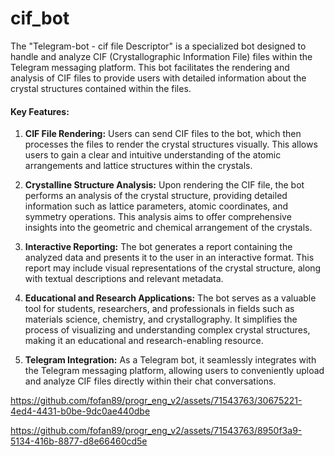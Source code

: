 # cif_bot
The "Telegram-bot - cif file Descriptor" is a specialized bot designed to handle and analyze CIF (Crystallographic Information File) files within the Telegram messaging platform. This bot facilitates the rendering and analysis of CIF files to provide users with detailed information about the crystal structures contained within the files.

#### **Key Features:**

1. **CIF File Rendering:** Users can send CIF files to the bot, which then processes the files to render the crystal structures visually. This allows users to gain a clear and intuitive understanding of the atomic arrangements and lattice structures within the crystals.

2. **Crystalline Structure Analysis:** Upon rendering the CIF file, the bot performs an analysis of the crystal structure, providing detailed information such as lattice parameters, atomic coordinates, and symmetry operations. This analysis aims to offer comprehensive insights into the geometric and chemical arrangement of the crystals.

3. **Interactive Reporting:** The bot generates a report containing the analyzed data and presents it to the user in an interactive format. This report may include visual representations of the crystal structure, along with textual descriptions and relevant metadata.

4. **Educational and Research Applications:** The bot serves as a valuable tool for students, researchers, and professionals in fields such as materials science, chemistry, and crystallography. It simplifies the process of visualizing and understanding complex crystal structures, making it an educational and research-enabling resource.

5. **Telegram Integration:** As a Telegram bot, it seamlessly integrates with the Telegram messaging platform, allowing users to conveniently upload and analyze CIF files directly within their chat conversations.


https://github.com/fofan89/progr_eng_v2/assets/71543763/30675221-4ed4-4431-b0be-9dc0ae440dbe


https://github.com/fofan89/progr_eng_v2/assets/71543763/8950f3a9-5134-416b-8877-d8e66460cd5e

